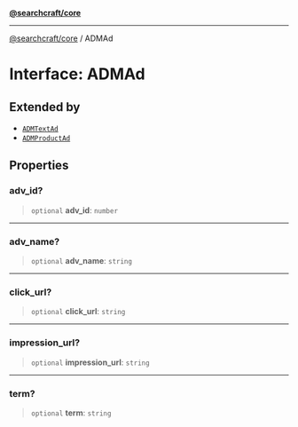 [**@searchcraft/core**](/reference/sdk/core/README.md)

***

[@searchcraft/core](/reference/sdk/core/globals.md) / ADMAd

# Interface: ADMAd

## Extended by

- [`ADMTextAd`](/reference/sdk/core/interfaces/ADMTextAd.md)
- [`ADMProductAd`](/reference/sdk/core/interfaces/ADMProductAd.md)

## Properties

### adv\_id?

> `optional` **adv\_id**: `number`

***

### adv\_name?

> `optional` **adv\_name**: `string`

***

### click\_url?

> `optional` **click\_url**: `string`

***

### impression\_url?

> `optional` **impression\_url**: `string`

***

### term?

> `optional` **term**: `string`
